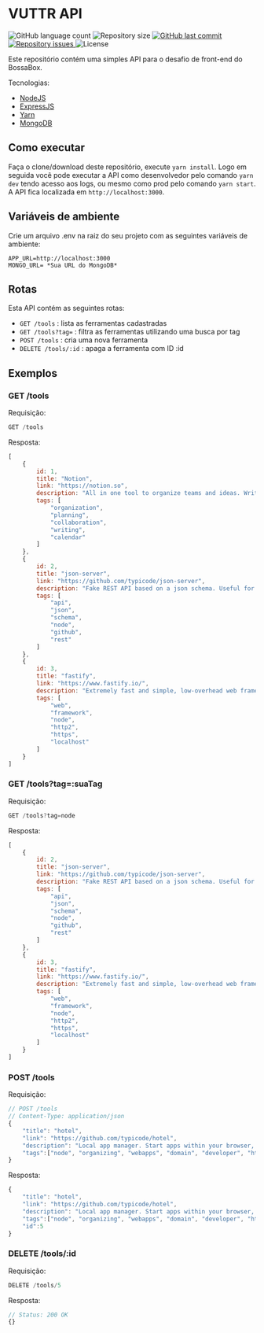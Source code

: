 # VUTTR API
<p align="left">
  <img alt="GitHub language count" src="https://img.shields.io/github/languages/count/Relirk/bossabox-challenge-vuttr-backend">

  <img alt="Repository size" src="https://img.shields.io/github/repo-size/Relirk/bossabox-challenge-vuttr-backend">
  
  <a href="https://github.com/Relirk/bossabox-challenge-vuttr-backend/commits/master">
    <img alt="GitHub last commit" src="https://img.shields.io/github/last-commit/Relirk/bossabox-challenge-vuttr-backend">
  </a>

  <a href="https://github.com/Relirk/bossabox-challenge-vuttr-backend/issues">
    <img alt="Repository issues" src="https://img.shields.io/github/issues/Relirk/bossabox-challenge-vuttr-backend">
  </a>

  <img alt="License" src="https://img.shields.io/badge/license-MIT-brightgreen">
</p>

Este repositório contém uma simples API para o desafio de front-end do BossaBox.

Tecnologias:
* [NodeJS](https://nodejs.org/en/)
* [ExpressJS](https://expressjs.com/)
* [Yarn](https://yarnpkg.com/)
* [MongoDB](https://www.mongodb.com/)

## Como executar
Faça o clone/download deste repositório, execute `yarn install`. Logo em seguida você pode executar a API como desenvolvedor pelo comando `yarn dev` tendo acesso aos logs, ou mesmo como prod pelo comando `yarn start`. A API fica localizada em `http://localhost:3000`.

## Variáveis de ambiente
Crie um arquivo .env na raiz do seu projeto com as seguintes variáveis de ambiente:

```
APP_URL=http://localhost:3000
MONGO_URL= *Sua URL do MongoDB*
```

## Rotas
Esta API contém as seguintes rotas:

* `GET /tools` : lista as ferramentas cadastradas
* `GET /tools?tag=` : filtra as ferramentas utilizando uma busca por tag
* `POST /tools` : cria uma nova ferramenta
* `DELETE /tools/:id` : apaga a ferramenta com ID :id

## Exemplos

### GET /tools

Requisição: 
```javascript
GET /tools
```
Resposta:
```javascript
[
    {
        id: 1,
        title: "Notion",
        link: "https://notion.so",
        description: "All in one tool to organize teams and ideas. Write, plan, collaborate, and get organized. ",
        tags: [
            "organization",
            "planning",
            "collaboration",
            "writing",
            "calendar"
        ]
    },
    {
        id: 2,
        title: "json-server",
        link: "https://github.com/typicode/json-server",
        description: "Fake REST API based on a json schema. Useful for mocking and creating APIs for front-end devs to consume in coding challenges.",
        tags: [
            "api",
            "json",
            "schema",
            "node",
            "github",
            "rest"
        ]
    },
    {
        id: 3,
        title: "fastify",
        link: "https://www.fastify.io/",
        description: "Extremely fast and simple, low-overhead web framework for NodeJS. Supports HTTP2.",
        tags: [
            "web",
            "framework",
            "node",
            "http2",
            "https",
            "localhost"
        ]
    }
]
```

### GET /tools?tag=:suaTag

Requisição: 
```javascript
GET /tools?tag=node
```
Resposta:
```javascript
[
    {
        id: 2,
        title: "json-server",
        link: "https://github.com/typicode/json-server",
        description: "Fake REST API based on a json schema. Useful for mocking and creating APIs for front-end devs to consume in coding challenges.",
        tags: [
            "api",
            "json",
            "schema",
            "node",
            "github",
            "rest"
        ]
    },
    {
        id: 3,
        title: "fastify",
        link: "https://www.fastify.io/",
        description: "Extremely fast and simple, low-overhead web framework for NodeJS. Supports HTTP2.",
        tags: [
            "web",
            "framework",
            "node",
            "http2",
            "https",
            "localhost"
        ]
    }
]
```

### POST /tools

Requisição:
```javascript
// POST /tools
// Content-Type: application/json
{
    "title": "hotel",
    "link": "https://github.com/typicode/hotel",
    "description": "Local app manager. Start apps within your browser, developer tool with local .localhost domain and https out of the box.",
    "tags":["node", "organizing", "webapps", "domain", "developer", "https", "proxy"]
}
```

Resposta:
```javascript
{
    "title": "hotel",
    "link": "https://github.com/typicode/hotel",
    "description": "Local app manager. Start apps within your browser, developer tool with local .localhost domain and https out of the box.",
    "tags":["node", "organizing", "webapps", "domain", "developer", "https", "proxy"],
    "id":5
}
```

### DELETE /tools/:id
Requisição:
```javascript
DELETE /tools/5
```

Resposta:
```javascript
// Status: 200 OK
{}
```
